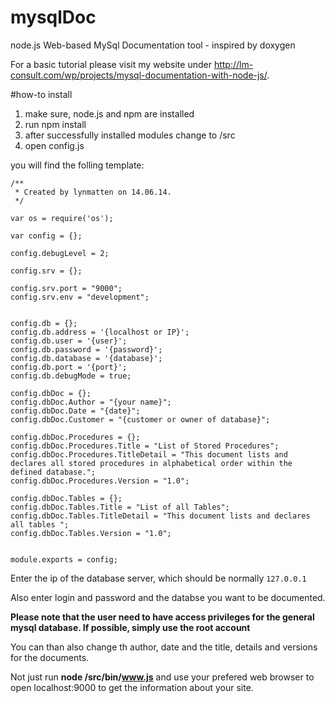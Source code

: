 mysqlDoc
========

node.js Web-based MySql Documentation tool - inspired by doxygen

For a basic tutorial please visit my website under <http://lm-consult.com/wp/projects/mysql-documentation-with-node-js/>.

#how-to install

1. make sure, node.js and npm are installed
2. run npm install
3. after successfully installed modules change to /src
4. open config.js

you will find the folling template:


    /**
     * Created by lynmatten on 14.06.14.
     */
    
    var os = require('os');
    
    var config = {};
    
    config.debugLevel = 2;
    
    config.srv = {};
    
    config.srv.port = "9000";
    config.srv.env = "development";
    
    
    config.db = {};
    config.db.address = '{localhost or IP}';
    config.db.user = '{user}';
    config.db.password = '{password}';
    config.db.database = '{database}';
    config.db.port = '{port}';
    config.db.debugMode = true;
    
    config.dbDoc = {};
    config.dbDoc.Author = "{your name}";
    config.dbDoc.Date = "{date}";
    config.dbDoc.Customer = "{customer or owner of database}";
    
    config.dbDoc.Procedures = {};
    config.dbDoc.Procedures.Title = "List of Stored Procedures";
    config.dbDoc.Procedures.TitleDetail = "This document lists and declares all stored procedures in alphabetical order within the defined database.";
    config.dbDoc.Procedures.Version = "1.0";
    
    config.dbDoc.Tables = {};
    config.dbDoc.Tables.Title = "List of all Tables";
    config.dbDoc.Tables.TitleDetail = "This document lists and declares all tables ";
    config.dbDoc.Tables.Version = "1.0";
    
    
    module.exports = config;


Enter the ip of the database server, which should be normally `127.0.0.1`

Also enter login and password and the databse you want to be documented.

**Please note that the user need to have access privileges for the general mysql database. If possible, simply use the root account**

You can than also change th author, date and the title, details and versions for the documents.

Not just run **node /src/bin/www.js** and use your prefered web browser to open localhost:9000 to get the information about your site.

